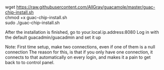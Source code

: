 wget https://raw.githubusercontent.com/AllGray/guacamole/master/guac-chip-install.sh  
chmod +x guac-chip-install.sh  
sudo ./guac-chip-install.sh  


After the installation is finished, go to your.local.ip.address:8080
Log in with the default guacadmin/guacadmin and set it up

Note: First time setup, make two connections, even if one of them is a null connection
The reason for this, is that if you only have one connection, it connects to that 
automatically on every login, and makes it a pain to get back to to control panel.

